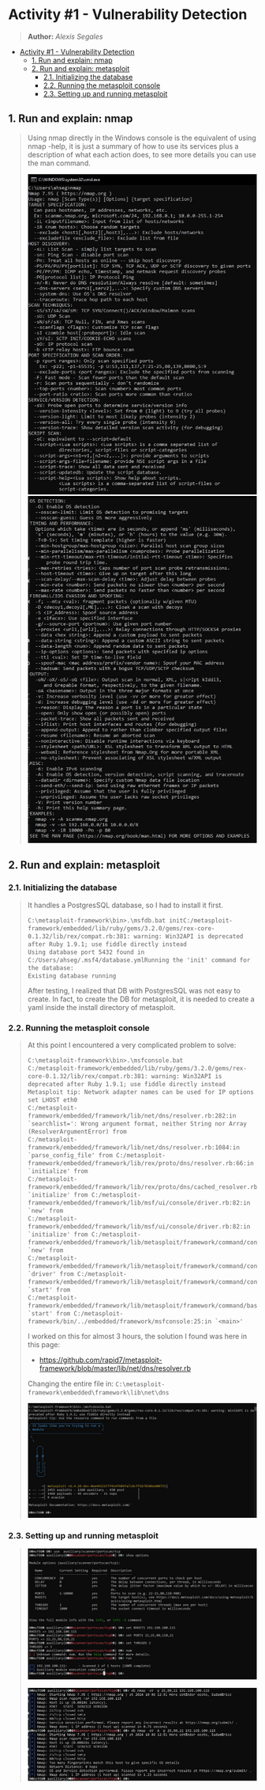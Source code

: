 # Activity #1 - Vulnerability Detection
> **Author:** *Alexis Segales*

<!-- TOC -->
* [Activity #1 - Vulnerability Detection](#activity-1---vulnerability-detection)
  * [1. Run and explain: nmap](#1-run-and-explain-nmap)
  * [2. Run and explain: metasploit](#2-run-and-explain-metasploit)
    * [2.1. Initializing the database](#21-initializing-the-database)
    * [2.2. Running the metasploit console](#22-running-the-metasploit-console)
    * [2.3. Setting up and running metasploit](#23-setting-up-and-running-metasploit)
<!-- TOC -->

## 1. Run and explain: nmap
> Using nmap directly in the Windows console is the equivalent of using nmap -help, it is just a summary of how to use its services plus a description of what each action does, to see more details you can use the man command. 
> 
> ![](images/nmap1.png)
> ![](images/nmap2.png)
> 
## 2. Run and explain: metasploit
### 2.1. Initializing the database
> It handles a PostgresSQL database, so I had to install it first.
> 
> ```shell
> C:\metasploit-framework\bin>.\msfdb.bat initC:/metasploit-framework/embedded/lib/ruby/gems/3.2.0/gems/rex-core-0.1.32/lib/rex/compat.rb:381: warning: Win32API is deprecated after Ruby 1.9.1; use fiddle directly instead
> Using database port 5432 found in C:/Users/ahseg/.msf4/database.ymlRunning the 'init' command for the database:
> Existing database running
> ```
> 
> After testing, I realized that DB with PostgresSQL was not easy to create. In fact, to create the DB for metasploit, it is needed to create a yaml inside the install directory of metasploit.
### 2.2. Running the metasploit console
> At this point I encountered a very complicated problem to solve:
> ```shell
> C:\metasploit-framework\bin>.\msfconsole.bat
> C:/metasploit-framework/embedded/lib/ruby/gems/3.2.0/gems/rex-core-0.1.32/lib/rex/compat.rb:381: warning: Win32API is deprecated after Ruby 1.9.1; use fiddle directly instead Metasploit tip: Network adapter names can be used for IP options set LHOST eth0 
> C:/metasploit-framework/embedded/framework/lib/net/dns/resolver.rb:282:in `searchlist=': Wrong argument format, neither String nor Array (ResolverArgumentError) from 
> C:/metasploit-framework/embedded/framework/lib/net/dns/resolver.rb:1084:in `parse_config_file' from C:/metasploit-framework/embedded/framework/lib/rex/proto/dns/resolver.rb:66:in `initialize' from 
> C:/metasploit-framework/embedded/framework/lib/rex/proto/dns/cached_resolver.rb:25:in `initialize' from C:/metasploit-framework/embedded/framework/lib/msf/ui/console/driver.rb:82:in `new' from 
> C:/metasploit-framework/embedded/framework/lib/msf/ui/console/driver.rb:82:in `initialize' from C:/metasploit-framework/embedded/framework/lib/metasploit/framework/command/console.rb:66:in `new' from 
> C:/metasploit-framework/embedded/framework/lib/metasploit/framework/command/console.rb:66:in `driver' from C:/metasploit-framework/embedded/framework/lib/metasploit/framework/command/console.rb:54:in `start' from 
> C:/metasploit-framework/embedded/framework/lib/metasploit/framework/command/base.rb:82:in `start' from C:/metasploit-framework/bin/../embedded/framework/msfconsole:25:in `<main>'
> ```
> I worked on this for almost 3 hours, the solution I found was here in this page:
> * https://github.com/rapid7/metasploit-framework/blob/master/lib/net/dns/resolver.rb
> 
> Changing the entire file in: `C:\metasploit-framework\embedded\framework\lib\net\dns`
> 
> ![](images/mpt1.png)
> 
### 2.3. Setting up and running metasploit
>  
> ![](images/mpt2.png)
> 
> ![](images/mpt3.png)